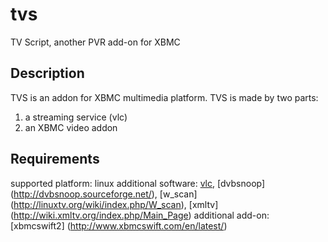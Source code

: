 # tvs

TV Script, another PVR add-on for XBMC


## Description
TVS is an addon for XBMC multimedia platform.
TVS is made by two parts:
1) a streaming service (vlc)
2) an XBMC video addon


## Requirements
supported platform:   linux
additional software:  [vlc](http://www.videolan.org/vlc/), 
                      [dvbsnoop] (http://dvbsnoop.sourceforge.net/), 
                      [w_scan] (http://linuxtv.org/wiki/index.php/W_scan), 
                      [xmltv] (http://wiki.xmltv.org/index.php/Main_Page)
additional add-on:    [xbmcswift2] (http://www.xbmcswift.com/en/latest/)

